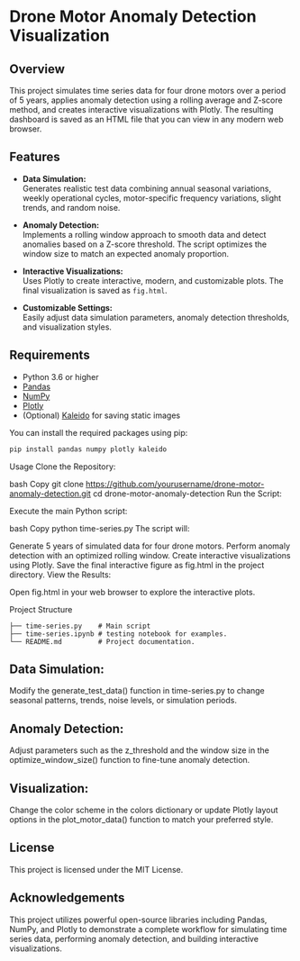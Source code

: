 # Drone Motor Anomaly Detection Visualization

## Overview

This project simulates time series data for four drone motors over a period of 5 years, applies anomaly detection using a rolling average and Z-score method, and creates interactive visualizations with Plotly. The resulting dashboard is saved as an HTML file that you can view in any modern web browser.

## Features

- **Data Simulation:**  
  Generates realistic test data combining annual seasonal variations, weekly operational cycles, motor-specific frequency variations, slight trends, and random noise.

- **Anomaly Detection:**  
  Implements a rolling window approach to smooth data and detect anomalies based on a Z-score threshold. The script optimizes the window size to match an expected anomaly proportion.

- **Interactive Visualizations:**  
  Uses Plotly to create interactive, modern, and customizable plots. The final visualization is saved as `fig.html`.

- **Customizable Settings:**  
  Easily adjust data simulation parameters, anomaly detection thresholds, and visualization styles.

## Requirements

- Python 3.6 or higher
- [Pandas](https://pandas.pydata.org/)
- [NumPy](https://numpy.org/)
- [Plotly](https://plotly.com/python/)
- (Optional) [Kaleido](https://github.com/plotly/Kaleido) for saving static images

You can install the required packages using pip:

```bash
pip install pandas numpy plotly kaleido
```
Usage
Clone the Repository:

bash
Copy
git clone https://github.com/yourusername/drone-motor-anomaly-detection.git
cd drone-motor-anomaly-detection
Run the Script:

Execute the main Python script:

bash
Copy
python time-series.py
The script will:

Generate 5 years of simulated data for four drone motors.
Perform anomaly detection with an optimized rolling window.
Create interactive visualizations using Plotly.
Save the final interactive figure as fig.html in the project directory.
View the Results:

Open fig.html in your web browser to explore the interactive plots.

Project Structure
```
├── time-series.py    # Main script
├── time-series.ipynb # testing notebook for examples.
└── README.md         # Project documentation.
```
## Data Simulation:
Modify the generate_test_data() function in time-series.py to change seasonal patterns, trends, noise levels, or simulation periods.

## Anomaly Detection:
Adjust parameters such as the z_threshold and the window size in the optimize_window_size() function to fine-tune anomaly detection.

## Visualization:
Change the color scheme in the colors dictionary or update Plotly layout options in the plot_motor_data() function to match your preferred style.

## License
This project is licensed under the MIT License.

## Acknowledgements
This project utilizes powerful open-source libraries including Pandas, NumPy, and Plotly to demonstrate a complete workflow for simulating time series data, performing anomaly detection, and building interactive visualizations.